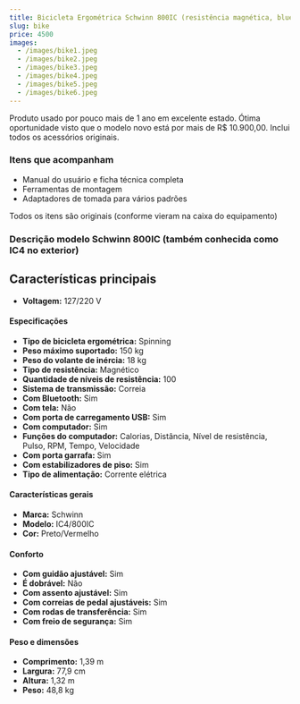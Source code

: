 ```yaml
---
title: Bicicleta Ergométrica Schwinn 800IC (resistência magnética, bluetooth)
slug: bike
price: 4500
images:
  - /images/bike1.jpeg
  - /images/bike2.jpeg
  - /images/bike3.jpeg
  - /images/bike4.jpeg
  - /images/bike5.jpeg
  - /images/bike6.jpeg
---
```


Produto usado por pouco mais de 1 ano em excelente estado. Ótima oportunidade visto que o modelo novo está por mais de R$ 10.900,00. Inclui todos os acessórios originais.

### Itens que acompanham
- Manual do usuário e ficha técnica completa
- Ferramentas de montagem
- Adaptadores de tomada para vários padrões

Todos os itens são originais (conforme vieram na caixa do equipamento)

### Descrição modelo Schwinn 800IC (também conhecida como IC4 no exterior)

## Características principais
- **Voltagem:** 127/220 V

#### Especificações
- **Tipo de bicicleta ergométrica:** Spinning
- **Peso máximo suportado:** 150 kg
- **Peso do volante de inércia:** 18 kg
- **Tipo de resistência:** Magnético
- **Quantidade de níveis de resistência:** 100
- **Sistema de transmissão:** Correia
- **Com Bluetooth:** Sim
- **Com tela:** Não
- **Com porta de carregamento USB:** Sim
- **Com computador:** Sim
- **Funções do computador:** Calorias, Distância, Nível de resistência, Pulso, RPM, Tempo, Velocidade
- **Com porta garrafa:** Sim
- **Com estabilizadores de piso:** Sim
- **Tipo de alimentação:** Corrente elétrica

#### Características gerais
- **Marca:** Schwinn
- **Modelo:** IC4/800IC
- **Cor:** Preto/Vermelho

#### Conforto
- **Com guidão ajustável:** Sim
- **É dobrável:** Não
- **Com assento ajustável:** Sim
- **Com correias de pedal ajustáveis:** Sim
- **Com rodas de transferência:** Sim
- **Com freio de segurança:** Sim

#### Peso e dimensões
- **Comprimento:** 1,39 m
- **Largura:** 77,9 cm
- **Altura:** 1,32 m
- **Peso:** 48,8 kg
